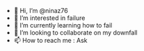 - 👋 Hi, I’m @ninaz76
- 👀 I’m interested in failure
- 🌱 I’m currently learning how to fail
- 💞️ I’m looking to collaborate on my downfall
- 📫 How to reach me : Ask

<!---
ninaz76/ninaz76 is a ✨ special ✨ repository because its `README.md` (this file) appears on your GitHub profile.
You can click the Preview link to take a look at your changes.
--->
